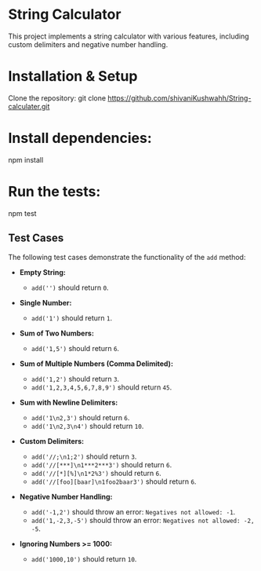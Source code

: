 # String Calculator

This project implements a string calculator with various features, including custom delimiters and negative number handling.

# Installation & Setup
Clone the repository:
git clone https://github.com/shivaniKushwahh/String-calculater.git

# Install dependencies:
npm install

# Run the tests:
npm test

## Test Cases

The following test cases demonstrate the functionality of the `add` method:

* **Empty String:**
    * `add('')` should return `0`.

* **Single Number:**
    * `add('1')` should return `1`.

* **Sum of Two Numbers:**
    * `add('1,5')` should return `6`.

* **Sum of Multiple Numbers (Comma Delimited):**
    * `add('1,2')` should return `3`.
    * `add('1,2,3,4,5,6,7,8,9')` should return `45`.

* **Sum with Newline Delimiters:**
    * `add('1\n2,3')` should return `6`.
    * `add('1\n2,3\n4')` should return `10`.

* **Custom Delimiters:**
    * `add('//;\n1;2')` should return `3`.
    * `add('//[***]\n1***2***3')` should return `6`.
    * `add('//[*][%]\n1*2%3')` should return `6`.
    * `add('//[foo][baar]\n1foo2baar3')` should return `6`.

* **Negative Number Handling:**
    * `add('-1,2')` should throw an error: `Negatives not allowed: -1`.
    * `add('1,-2,3,-5')` should throw an error: `Negatives not allowed: -2, -5`.

* **Ignoring Numbers >= 1000:**
    * `add('1000,10')` should return `10`.